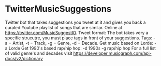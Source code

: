 # TwitterMusicSuggestions
Twitter bot that takes suggestions you tweet at it and gives you back a curated Youtube playlist of songs that are similar. 
Online at https://twitter.com/MusicSuggestIO.
Tweet format:
The bot takes very a specific strucutre, you must place tags in front of your suggestions.
Tags: -a = Artist, -t = Track, -g = Genre, -d = Decade.
Get music based on Lorde:
-a Lorde
Get 1990's based rap/hip hop:
-d 1990s -g rap/hip hop
For a full list of valid genre's and decades visit https://developer.musicgraph.com/api-docs/v2/dictionary
